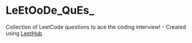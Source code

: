 # LeEtOoDe_QuEs_
Collection of LeetCode questions to ace the coding interview! - Created using [LeetHub](https://github.com/QasimWani/LeetHub)
